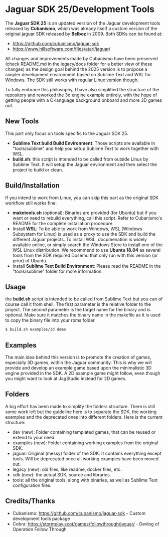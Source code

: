 # Jaguar SDK 25/Development Tools

The **Jaguar SDK 25** is an updated version of the Jaguar development tools released by **Cubanismo**, which was already itself a custom version of the original jaguar SDK released by **Belboz** in 2009. Both SDKs can be found at:

* https://github.com/cubanismo/jaguar-sdk
* https://www.hillsoftware.com/files/atari/jaguar/

All changes and improvements made by Cubanismo have been preserved (check README.md in the legacy/docs folder for a better view of these changes) as the design goal behind the 2025 version is to propose a simpler development environment based on Sublime Text and WSL for Windows. The SDK still works with regular Linux version though.

To fully embrace this philosophy, I have also simplified the structure of the repository and reworked the 3d engine example entirely, with the hope of getting people with a C-language background onboard and more 3D games out.

## New Tools

This part only focus on tools specific to the Jaguar SDK 25.

* **Sublime Text build Build Environment**: Those scripts are available in "tools/sublime" and help you setup Sublime Text to work together with WSL. 
* **build.sh**: this script is intended to be called from outside Linux by Sublime Text. It will setup the Jaguar environment and then select the project to build or clean.

## Build/Installation

If you intend to work from Linux, you can skip this part as the original SDK workflow still works fine.

* **maketools.sh** (optional): Binaries are provided (for Ubuntu) but if you want or need to rebuild everything, call this script. Refer to Cubanismo's README for the complete installation procedure.
* Install **WSL**: To be able to work from Windows, WSL (Windows Subsystem for Linux) is used as a proxy to use the SDK and build the different Jaguar projects. To install WSL, documenation is widely available online, or simply search the Windows Store to install one of the WSL Linux distribution. We recommend to use **Ubuntu 18.04** as several tools from the SDK required Dosemu that only run with this version (or prior) of Ubuntu.
* Install **Sublime Text Build Environment**: Please read the README in the "tools/sublime" folder for more information.

## Usage

the **build.sh** script is intended to be called from Sublime Text but you can of course call it from shell. The first parameter is the relative folder to the project. The second parameter is the target name for the binary and is optional. Make sure it matches the binary name in the makefile as it is used to copy the binary file into your roms folder.

````sh
$ build.sh examples/3d demo
````

## Examples

The main idea behind this version is to promote the creation of games, especially 3D games, within the Jaguar community. This is why we will provide and develop an example game based upon the minimalistic 3D engine provided in the SDK. A 2D example game might follow, even though you might want to look at JagStudio instead for 2D games.

## Folders

A big effort has been made to simplify the folders structure. There is still some work left but the guideline here is to separate the SDK, the working examples and the deprecated ones into different folders. Here is the current structure:

* dev (new): Folder containing templated games, that can be reused or extend to your need.
* examples (new): Folder containing working examples from the original SDK.
* jaguar: Original (messy) folder of the SDK. It contains everything except tools. Will be deprecated once all working examples have been moved out.
* legacy (new): old files, like readme, docker files, etc.
* sdk (new): the actual SDK, source and libraries.
* tools: all the original tools, along with binaries, as well as Sublime Text configuration files.

## Credits/Thanks

* Cubanismo: https://github.com/cubanismo/jaguar-sdk - Custom development tools package
* Cobra: https://stormplay.scot/games/followthrough/jaguar/ - Devlog of Operation Follow Through
